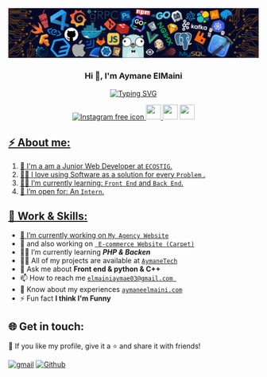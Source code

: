 <!-- markdownlint-disable MD033 MD041 -->
<img src="https://github.com/Jaydeep-Yadav/Jaydeep-Yadav/raw/main/banner.png" alt="Github Banner" style="max-width: 100%;">
<p align="center">
  <h3 align="center">Hi 👋, I'm Aymane ElMaini </h3>
</p>

<p align="center">
<a href="https://git.io/typing-svg"><img src="https://readme-typing-svg.demolab.com?font=Fira+Code&size=18&pause=1000&color=52F714&width=435&lines=A+Passionate+Web+Developer+From+Morocco;From+Morocco" alt="Typing SVG" /></a>

</p>

<p align="center">
  <a href="https://www.instagram.com/call___me_aymane" alt="Users" title="Repo users">
<img src="https://cdn-icons-png.flaticon.com/512/174/174855.png" width="30" height="30" alt="Instagram free icon" title="Instagram free icon">  <a href="https://www.facebook.com/aymane.elmaini.73" alt="Discord" title="Dev Pro Tips Discussion & Support Server">
    <img src="https://cdn-icons-png.flaticon.com/512/5968/5968764.png" width="30" height="30" alt="" title="" class="img-small">
    <a href="https://www.linkedin.com/in/aymane-el-maini-b53725260">
    <img src="https://cdn-icons-png.flaticon.com/512/145/145807.png" width="30" height="30" alt="" title="" class="img-small"></a>
    <a href="AymaneElMaini#2144">
<img src="https://cdn-icons-png.flaticon.com/512/5968/5968756.png" width="30" height="30" alt="" title="" class="img-small">
      </p>
<!-- markdownlint-enable MD033 -->

## ⚡ About me:

1. 🏫 I'm a  am a Junior Web Developer at ` ECOSTIG `.
2. 🧑‍💻 I love using Software as a solution for every ` Problem ` .
3. 🧑‍🎓 I’m currently learning: ` Front End ` and ` Back End `.
4. 🤔 I’m open for: An ` Intern `.

## 🤖 Work & Skills:

- 🔭 I’m currently working on [` My Agency Website ` ](https://web-leaders-website.vercel.app/)
- 🔭 and also working on [` E-commerce Website (Carpet)` ](https://tapis-website.vercel.app/)
- 👨‍💻 I’m currently learning ***PHP & Backen***
- 👨‍💻 All of my projects are available at  [` AymaneTech `](https://github.com/AymaneTech)
- 💬 Ask me about **Front end & python & C++**
- 📫 How to reach me [ `elmainiaymae03@gmail.com `](mailto:elmainiaymae03@gmail.com)
- 📄 Know about my experiences [` aymaneelmaini.com `](https://aymaneelmaini-com.vercel.app/)
- ⚡ Fun fact **I think I'm Funny**
    
## 🌐 Get in touch:

💙 If you like my profile, give it a ⭐ and share it with friends!

<!-- markdownlint-disable MD033 -->
<p align="left">
  <a href="mailto:elmainiaymane03@gmail.com"><img alt="gmail" title="gmail" src="https://img.shields.io/badge/-GMAIL-red?style=for-the-badge&logo=gmail&logoColor=white"/></a>
  <a href="https://github.com/AymaneTech"><img alt="Github" title="Github" src="https://img.shields.io/badge/-GITHUB-black?style=for-the-badge&logo=github&logoColor=white"/></a>
</p>
